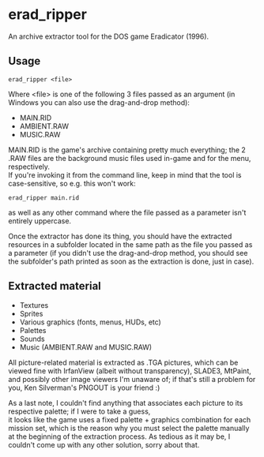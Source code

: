 # erad_ripper
An archive extractor tool for the DOS game Eradicator (1996). 

## Usage
	erad_ripper <file>
Where \<file> is one of the following 3 files passed as an argument (in Windows  you can also use the drag-and-drop method):
- MAIN.RID
- AMBIENT.RAW
- MUSIC.RAW

MAIN.RID is the game's archive containing pretty much everything; the 2 .RAW files are the background music files used in-game and for the menu, respectively.   
If you're invoking it from the command line, keep in mind that the tool is case-sensitive, so e.g. this won't work:

	erad_ripper main.rid
as well as any other command where the file passed as a parameter isn't entirely uppercase.

Once the extractor has done its thing, you should have the extracted resources in a subfolder
located in the same path as the file you passed as a parameter (if you didn't use the drag-and-drop method, you should see the subfolder's path
printed as soon as the extraction is done, just in case).

## Extracted material
- Textures
- Sprites
- Various graphics (fonts, menus, HUDs, etc)
- Palettes
- Sounds
- Music (AMBIENT.RAW and MUSIC.RAW)

All picture-related material is extracted as .TGA pictures, which can be viewed fine with
IrfanView (albeit without transparency), SLADE3, MtPaint, and possibly other image viewers I'm unaware of;
if that's still a problem for you, Ken Silverman's PNGOUT is your friend :)

As a last note, I couldn't find anything that associates each picture to its respective palette; if I were to take a guess,  
it looks like the game uses a fixed palette + graphics combination for each mission set, which is the reason why you
must select the palette manually at the beginning of the extraction process. As tedious as it may be, I couldn't come up with any other solution, sorry about that.
